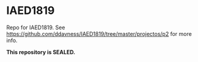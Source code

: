 # IAED1819
Repo for IAED1819. See https://github.com/ddavness/IAED1819/tree/master/projectos/p2 for more info.

**This repository is SEALED.**
